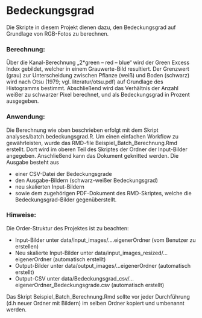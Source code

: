 # Bedeckungsgrad


Die Skripte in diesem Projekt dienen dazu, den Bedeckungsgrad auf Grundlage von RGB-Fotos zu berechnen. 


### Berechnung:
Über die Kanal-Berechnung „2*green – red – blue“ wird der Green Excess Index gebildet, welcher in einem Grauwerte-Bild resultiert. Der Grenzwert (grau) zur Unterscheidung zwischen Pflanze (weiß) und Boden (schwarz) wird nach Otsu (1979; vgl. literatur/otsu.pdf) auf Grundlage des Histogramms bestimmt. Abschließend wird das Verhältnis der Anzahl weißer zu schwarzer Pixel berechnet, und als Bedeckungsgrad in Prozent ausgegeben.


### Anwendung:
Die Berechnung wie oben beschrieben erfolgt mit dem Skript analyses/batch.bedeckungsgrad.R. Um einen einfachen Workflow zu gewährleisten, wurde das RMD-file Beispiel_Batch_Berechnung.Rmd erstellt. Dort wird im oberen Teil des Skriptes der Ordner der Input-Bilder angegeben. Anschließend kann das Dokument geknitted werden. 
Die Ausgabe besteht aus 

-	einer CSV-Datei der Bedeckungsgrade
-	den Ausgabe-Bildern (schwarz-weißer Bedeckungsgrad)
-	neu skalierten Input-Bildern
-	sowie dem zugehörigen PDF-Dokument des RMD-Skriptes, welche die Bedeckungsgrad-Bilder gegenüberstellt.



### Hinweise:
Die Order-Struktur des Projektes ist zu beachten:

-	Input-Bilder unter data/input_images/….eigenerOrdner (vom Benutzer zu erstellen)
-	Neu skalierte Input-Bilder unter data/input_images_resized/…eigenerOrdner (automatisch erstellt)
-	Output-Bilder unter data/output_images/…eigenerOrdner (automatisch erstellt)
-	Output-CSV unter data/Bedeckungsgrad_csv/… eigenerOrdner_Bedeckungsgrade.csv (automatisch erstellt)

Das Skript Beispiel_Batch_Berechnung.Rmd sollte vor jeder Durchführung (d.h neuer Ordner mit Bildern) im selben Ordner kopiert und umbenannt werden.
